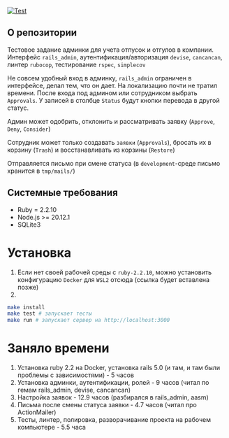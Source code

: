 [![Test](https://github.com/frizus/ruby-test-work1/actions/workflows/main.yml/badge.svg)](https://github.com/frizus/ruby-test-work1/actions)

## О репозитории

Тестовое задание админки для учета отпусок и отгулов в компании. Интерфейс `rails_admin`, аутентификация/авторизация `devise`, `cancancan`, линтер `rubocop`, тестирование `rspec`, `simplecov`

Не совсем удобный вход в админку, `rails_admin` ограничен в интерфейсе, делал тем, что он дает.
На локализацию почти не тратил времени.
После входа под админом или сотрудником выбрать `Approvals`. У записей в столбце `Status` будут кнопки перевода в другой статус.

Админ может одобрить, отклонить и рассматривать заявку (`Approve`, `Deny`, `Consider`)

Сотрудник может только создавать `заявки` (`Approvals`), бросать их в корзину (`Trash`) и восстанавливать из корзины (`Restore`)

Отправляется письмо при смене статуса (в `development`-среде письмо хранится в `tmp/mails/`) 

## Системные требования

* Ruby = 2.2.10
* Node.js >= 20.12.1
* SQLite3

# Установка

1. Если нет своей рабочей среды с `ruby-2.2.10`, можно установить конфигурацию `Docker` для `WSL2` отсюда (ссылка будет вставлена позже)
2.
```sh
make install
make test # запускает тесты
make run # запускает сервер на http://localhost:3000
```

# Заняло времени
1. Установка ruby 2.2 на Docker, установка rails 5.0 (и там, и там были проблемы с зависимостями) - 5 часов
2. Установка админки, аутентификации, ролей - 9 часов (читал по гемам rails_admin, devise, cancancan)
3. Настройка заявок - 12.9 часов (разбирался в rails_admin, aasm)
4. Письма после смены статуса заявки - 4.7 часов (читал про ActionMailer)
5. Тесты, линтер, полировка, разворачивание проекта на рабочем компьютере - 5.5 часа